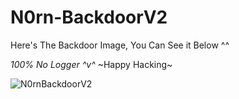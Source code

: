 # N0rn-BackdoorV2

Here's The Backdoor Image, You Can See it Below ^^

*100% No Logger ^v^*
~Happy Hacking~

![N0rnBackdoorV2](https://github.com/faizprtsc/N0rn-BackdoorV2/blob/main/Screenshot%202022-12-23%20151631.png)

